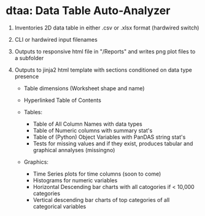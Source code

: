 # dtaa: Data Table Auto-Analyzer

1) Inventories 2D data table in either .csv or .xlsx format (hardwired switch)


2) CLI or hardwired input filenames


3) Outputs to responsive html file in "/Reports" and writes png plot files to a subfolder


5) Outputs to jinja2 html template with sections conditioned on data type presence


   * Table dimensions (Worksheet shape and name)


   * Hyperlinked Table of Contents


   * Tables:
     * Table of All Column Names with data types
     * Table of Numeric columns with summary stat's
     * Table of (Python) Object Variables with PanDAS string stat's
     * Tests for missing values and if they exist, produces tabular and graphical annalyses (missingno)


   * Graphics:
     * Time Series plots for time columns (soon to come)
     * Histograms for numeric variables 
     * Horizontal Descending bar charts with all catogories if < 10,000 categories
     * Vertical descending bar charts of top categories of all categorical variables
